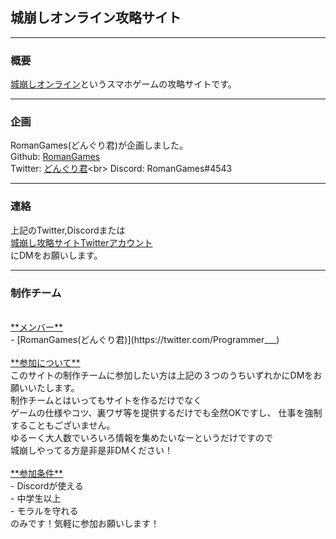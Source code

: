 ## 城崩しオンライン攻略サイト
- - -
### 概要
[城崩しオンライン](https://castle0.goodroid.co.jp/)というスマホゲームの攻略サイトです。
- - -
### 企画
RomanGames(どんぐり君)が企画しました。<br>
Github: [RomanGames](https://github.com/RomanGames)<br>
Twitter: [どんぐり君](https://twitter.com/Programmer___)<br>
Discord: RomanGames#4543
- - -
### 連絡
上記のTwitter,Discordまたは<br>
[城崩し攻略サイトTwitterアカウント](https://twitter.com/SiroKuzusiGuide)<br>
にDMをお願いします。
- - -
### 制作チーム
<br>
<u>**メンバー**</u><br>
- [RomanGames(どんぐり君)](https://twitter.com/Programmer___)<br>
<br>
<u>**参加について**</u><br>
このサイトの制作チームに参加したい方は上記の３つのうちいずれかにDMをお願いいたします。<br>
制作チームとはいってもサイトを作るだけでなく<br>
ゲームの仕様やコツ、裏ワザ等を提供するだけでも全然OKですし、<nr>
仕事を強制することもございません。<br>
ゆるーく大人数でいろいろ情報を集めたいなーというだけですので<br>
城崩しやってる方是非是非DMください！<br>
<br>
<u>**参加条件**</u><br>
- Discordが使える<br>
- 中学生以上<br>
- モラルを守れる<br>
のみです！気軽に参加お願いします！<br>

